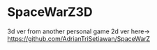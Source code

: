 # SpaceWarZ3D
3d ver from another personal game
2d ver here-> https://github.com/AdrianTriSetiawan/SpaceWarZ
